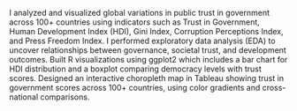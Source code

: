 I analyzed and visualized global variations in public trust in government across 100+ countries using indicators such as Trust in  Government, Human Development Index (HDI), Gini Index, Corruption Perceptions Index, and Press Freedom Index.
I performed exploratory data analysis (EDA) to uncover relationships between governance, societal trust, and development outcomes.
Built R visualizations using ggplot2 which includes a bar chart for HDI distribution and a boxplot comparing democracy levels with trust scores.
Designed an interactive choropleth map in Tableau showing trust in government scores across 100+ countries, using color gradients and cross-national comparisons.



